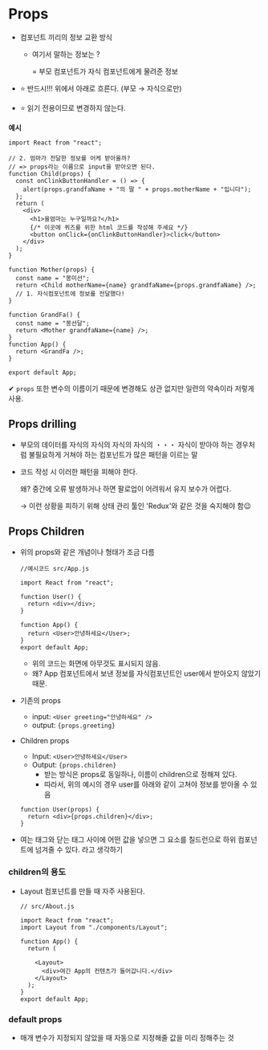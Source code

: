 # Props

+ 컴포넌트 끼리의 정보 교환 방식 

  + 여기서 말하는 정보는 ? 

    = 부모 컴포넌트가 자식 컴포넌트에게 물려준 정보

+ ⭐️ 반드시!!! 위에서 아래로 흐른다. (부모 → 자식으로만)

+ ⭐️ 읽기 전용이므로 변경하지 않는다.



**예시**

```react
import React from "react";

// 2. 엄마가 전달한 정보를 어케 받아올까?
// => props라는 이름으로 input을 받아오면 된다.
function Child(props) {
  const onClinkButtonHandler = () => {
    alert(props.grandfaName + "의 딸 " + props.motherName + "입니다");
  };
  return (
    <div>
      <h1>울엄마는 누구일까요?</h1>
      {/* 이곳에 퀴즈를 위한 html 코드를 작성해 주세요 */}
      <button onClick={onClinkButtonHandler}>click</button>
    </div>
  );
}

function Mother(props) {
  const name = "봉미선";
  return <Child motherName={name} grandfaName={props.grandfaName} />; 
  // 1. 자식컴포넌트에 정보를 전달했다!
}

function GrandFa() {
  const name = "봉선달";
  return <Mother grandfaName={name} />;
}
function App() {
  return <GrandFa />;
}

export default App;
```

✔︎ `props` 또한 변수의 이름이기 때문에 변경해도 상관 없지만 일련의 약속이라 저렇게 사용.



## Props drilling

+ 부모의 데이터를 자식의 자식의 자식의 자식의 ・・・ 자식이 받아야 하는 경우처럼 불필요하게 거쳐야 하는 컴포넌트가 많은 패턴을 이르는 말

+ 코드 작성 시 이러한 패턴을 피해야 한다.

  왜? 중간에 오류 발생하거나 하면 팔로업이 어려워서 유지 보수가 어렵다.

  → 이런 상황을 피하기 위해 상태 관리 툴인 'Redux'와 같은 것을 숙지해야 함😉





## Props Children

+ 위의 props와 같은 개념이나 형태가 조금 다름

  ```react
  //예시코드 src/App.js
  
  import React from "react";
  
  function User() {
    return <div></div>;
  }
  
  function App() {
    return <User>안녕하세요</User>;
  }
  export default App;
  ```

  + 위의 코드는 화면에 아무것도 표시되지 않음.
  + 왜? App 컴포넌트에서 보낸 정보를 자식컴포넌트인 user에서 받아오지 않았기 때문.

+ 기존의 props

  + input: `<User greeting="안녕하세요" />` 
  + output: `{props.greeting}`

+ Children props

  + Input: `<User>안녕하세요</User>`
  + Output: `{props.children}`
    + 받는 방식은 props로 동일하나, 이름이 children으로 정해져 있다.
    + 따라서, 위의 예시의 경우 user를 아래와 같이 고쳐야 정보를 받아올 수 있음

  ```react
  function User(props) {
    return <div>{props.children}</div>;
  }
  ```

+ 여는 태그와 닫는 태그 사이에 어떤 값을 넣으면 그 요소를 칠드런으로 하위 컴포넌트에 넘겨줄 수 있다. 라고 생각하기



### children의 용도

+ Layout 컴포넌트를 만들 때 자주 사용된다.

  ```react
  // src/About.js
  
  import React from "react";
  import Layout from "./components/Layout";
  
  function App() {
    return (
  
      <Layout> 
        <div>여긴 App의 컨텐츠가 들어갑니다.</div>
      </Layout>
    );
  }
  export default App;
  ```




### default props

+ 매개 변수가 지정되지 않았을 때 자동으로 지정해줄 값을 미리 정해주는 것







